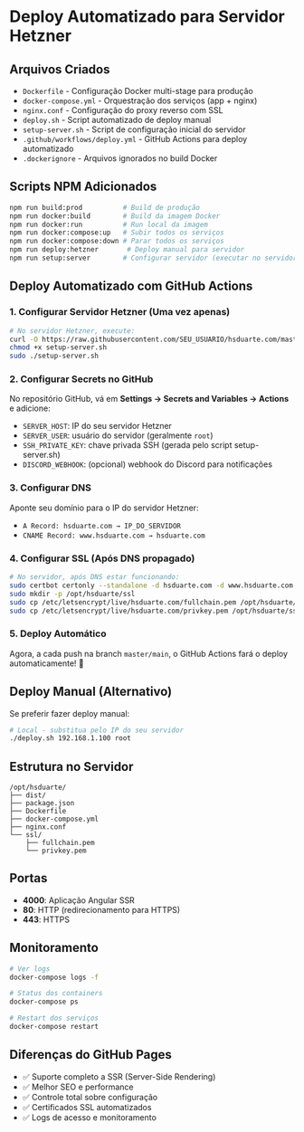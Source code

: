 # Deploy Automatizado para Servidor Hetzner

## Arquivos Criados

- `Dockerfile` - Configuração Docker multi-stage para produção
- `docker-compose.yml` - Orquestração dos serviços (app + nginx)
- `nginx.conf` - Configuração do proxy reverso com SSL
- `deploy.sh` - Script automatizado de deploy manual
- `setup-server.sh` - Script de configuração inicial do servidor
- `.github/workflows/deploy.yml` - GitHub Actions para deploy automatizado
- `.dockerignore` - Arquivos ignorados no build Docker

## Scripts NPM Adicionados

```bash
npm run build:prod          # Build de produção
npm run docker:build        # Build da imagem Docker
npm run docker:run          # Run local da imagem
npm run docker:compose:up   # Subir todos os serviços
npm run docker:compose:down # Parar todos os serviços
npm run deploy:hetzner       # Deploy manual para servidor
npm run setup:server        # Configurar servidor (executar no servidor)
```

## Deploy Automatizado com GitHub Actions

### 1. Configurar Servidor Hetzner (Uma vez apenas)

```bash
# No servidor Hetzner, execute:
curl -O https://raw.githubusercontent.com/SEU_USUARIO/hsduarte.com/master/setup-server.sh
chmod +x setup-server.sh
sudo ./setup-server.sh
```

### 2. Configurar Secrets no GitHub

No repositório GitHub, vá em **Settings → Secrets and Variables → Actions** e adicione:

- `SERVER_HOST`: IP do seu servidor Hetzner
- `SERVER_USER`: usuário do servidor (geralmente `root`)
- `SSH_PRIVATE_KEY`: chave privada SSH (gerada pelo script setup-server.sh)
- `DISCORD_WEBHOOK`: (opcional) webhook do Discord para notificações

### 3. Configurar DNS

Aponte seu domínio para o IP do servidor Hetzner:
- `A Record: hsduarte.com → IP_DO_SERVIDOR`
- `CNAME Record: www.hsduarte.com → hsduarte.com`

### 4. Configurar SSL (Após DNS propagado)

```bash
# No servidor, após DNS estar funcionando:
sudo certbot certonly --standalone -d hsduarte.com -d www.hsduarte.com
sudo mkdir -p /opt/hsduarte/ssl
sudo cp /etc/letsencrypt/live/hsduarte.com/fullchain.pem /opt/hsduarte/ssl/
sudo cp /etc/letsencrypt/live/hsduarte.com/privkey.pem /opt/hsduarte/ssl/
```

### 5. Deploy Automático

Agora, a cada push na branch `master/main`, o GitHub Actions fará o deploy automaticamente! 🚀

## Deploy Manual (Alternativo)

Se preferir fazer deploy manual:

```bash
# Local - substitua pelo IP do seu servidor
./deploy.sh 192.168.1.100 root
```

## Estrutura no Servidor

```
/opt/hsduarte/
├── dist/
├── package.json
├── Dockerfile
├── docker-compose.yml
├── nginx.conf
└── ssl/
    ├── fullchain.pem
    └── privkey.pem
```

## Portas

- **4000**: Aplicação Angular SSR
- **80**: HTTP (redirecionamento para HTTPS)
- **443**: HTTPS

## Monitoramento

```bash
# Ver logs
docker-compose logs -f

# Status dos containers
docker-compose ps

# Restart dos serviços
docker-compose restart
```

## Diferenças do GitHub Pages

- ✅ Suporte completo a SSR (Server-Side Rendering)
- ✅ Melhor SEO e performance
- ✅ Controle total sobre configuração
- ✅ Certificados SSL automatizados
- ✅ Logs de acesso e monitoramento